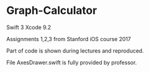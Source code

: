# Graph-Calculator
Swift 3 Xcode 9.2

Assignments 1,2,3 from Stanford iOS course 2017

Part of code is shown during lectures and reproduced.

File AxesDrawer.swift is fully provided by professor.
